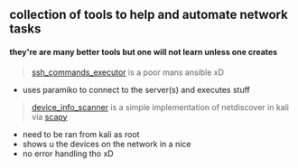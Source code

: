 ## collection of tools to help and automate network tasks
#### they're are many better tools but one will not learn unless one creates

> [ssh_commands_executor](./ssh_command_executor/README.md) is a poor mans ansible xD
- uses paramiko to connect to the server(s) and executes stuff

> [device_info_scanner](./scanner/README.md) is a simple implementation of netdiscover in kali via [scapy](https://scapy.readthedocs.io/en/latest/) 
- need to be ran from kali as root
- shows u the devices on the network in a nice 
- no error handling tho xD 